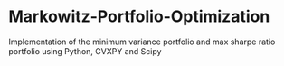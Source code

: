 # Markowitz-Portfolio-Optimization
Implementation of the minimum variance portfolio and max sharpe ratio portfolio using Python, CVXPY and Scipy
